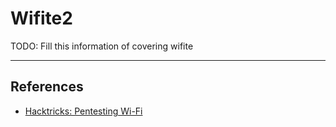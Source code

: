 # Wifite2

TODO: Fill this information of covering wifite

---
## References

- [Hacktricks: Pentesting Wi-Fi](https://book.hacktricks.xyz/generic-methodologies-and-resources/pentesting-wifi)